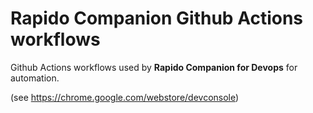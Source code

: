 # Rapido Companion Github Actions workflows

Github Actions workflows used by **Rapido Companion for Devops** for automation.

(see https://chrome.google.com/webstore/devconsole)

